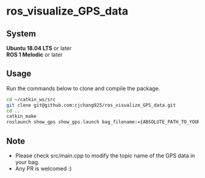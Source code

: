 # ros_visualize_GPS_data

## System
**Ubuntu 18.04 LTS** or later  
**ROS 1 Melodic** or later


## Usage
Run the commands below to clone and compile the package.  
```bash
cd ~/catkin_ws/src
git clone git@github.com:cjchang925/ros_visualize_GPS_data.git
cd ..
catkin_make
roslaunch show_gps show_gps.launch bag_filename:={ABSOLUTE_PATH_TO_YOUR_ROS_BAG}
```
## Note
+ Please check src/main.cpp to modify the topic name of the GPS data in your bag.
+ Any PR is welcomed :)
